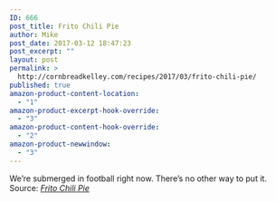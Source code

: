 ```yaml
---
ID: 666
post_title: Frito Chili Pie
author: Mike
post_date: 2017-03-12 18:47:23
post_excerpt: ""
layout: post
permalink: >
  http://cornbreadkelley.com/recipes/2017/03/frito-chili-pie/
published: true
amazon-product-content-location:
  - "1"
amazon-product-excerpt-hook-override:
  - "3"
amazon-product-content-hook-override:
  - "2"
amazon-product-newwindow:
  - "3"
---
```

We’re submerged in football right now. There’s no other way to put it.
Source: <em><a href="http://thepioneerwoman.com/cooking/frito-chili-pie/">Frito Chili Pie</a></em>

&nbsp;

&nbsp;